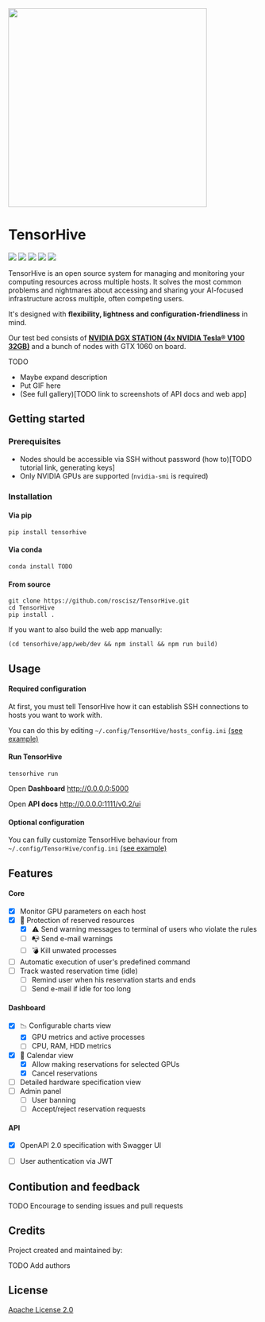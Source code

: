 <img src="https://i.imgur.com/7GtwA5G.png" width="400">

TensorHive
===


![](https://img.shields.io/badge/release-v0.2-brightgreen.svg?style=popout-square)
![](https://img.shields.io/badge/pypi-v0.2-brightgreen.svg?style=popout-square)
![](https://img.shields.io/badge/platform-Linux-blue.svg?style=popout-square)
![](https://img.shields.io/badge/python-3.5%20|%203.6%20|%203.7-blue.svg?style=popout-square)
![](https://img.shields.io/badge/license-Apache%202.0-blue.svg?style=popout-square)

TensorHive is an open source system for managing and monitoring your computing resources across multiple hosts.
It solves the most common problems and nightmares about accessing and sharing your AI-focused infrastructure across multiple, often competing users.

It's designed with __flexibility, lightness and configuration-friendliness__ in mind. 

Our test bed consists of [**NVIDIA DGX STATION (4x NVIDIA Tesla® V100 32GB)**](https://www.nvidia.com/content/dam/en-zz/Solutions/Data-Center/dgx-station/dgx-station-print-dgx-station-32GB-infographic-final-LR.pdf) and a bunch of nodes with GTX 1060 on board.

TODO
- Maybe expand description
- Put GIF here
- (See full gallery)[TODO link to screenshots of API docs and web app]

Getting started
---------------
### Prerequisites
* Nodes should be accessible via SSH without password (how to)[TODO tutorial link, generating keys]
* Only NVIDIA GPUs are supported (```nvidia-smi``` is required)

### Installation
#### Via pip
```shell
pip install tensorhive
```
#### Via conda
```shell
conda install TODO
```
#### From source
```
git clone https://github.com/roscisz/TensorHive.git
cd TensorHive
pip install .
```
If you want to also build the web app manually:
```shell
(cd tensorhive/app/web/dev && npm install && npm run build)
```
Usage
-----
#### Required configuration
At first, you must tell TensorHive how it can establish SSH connections to hosts you want to work with.

You can do this by editing `~/.config/TensorHive/hosts_config.ini` [(see example)](https://github.com/roscisz/TensorHive/blob/feature/fixes_and_cleanups_before_release/tensorhive/hosts_config.ini)

#### Run TensorHive
```shell
tensorhive run
```
Open **Dashboard** http://0.0.0.0:5000

Open **API docs** http://0.0.0.0:1111/v0.2/ui

#### Optional configuration
You can fully customize TensorHive behaviour from `~/.config/TensorHive/config.ini`
[(see example)](https://github.com/roscisz/TensorHive/blob/feature/fixes_and_cleanups_before_release/tensorhive/default_config.ini)
  
Features
--------
#### Core
- [x] Monitor GPU parameters on each host
- [x] :customs: Protection of reserved resources
    - [x] :warning:	Send warning messages to terminal of users who violate the rules
    - [ ] :mailbox_with_no_mail: Send e-mail warnings
    - [ ] :bomb: Kill unwated processes
- [ ] Automatic execution of user's predefined command
- [ ] Track wasted reservation time (idle)
    - [ ] Remind user when his reservation starts and ends
    - [ ] Send e-mail if idle for too long
#### Dashboard
- [x] :chart_with_downwards_trend: Configurable charts view
    - [x] GPU metrics and active processes
    - [ ] CPU, RAM, HDD metrics
- [x] :calendar: Calendar view
    - [x] Allow making reservations for selected GPUs
    - [x] Cancel reservations
- [ ] Detailed hardware specification view
- [ ] Admin panel
    - [ ] User banning
    - [ ] Accept/reject reservation requests

#### API
- [x] OpenAPI 2.0 specification with Swagger UI
- [ ] User authentication via JWT


Contibution and feedback
------------------------
TODO Encourage to sending issues and pull requests

Credits
-------
Project created and maintained by:

TODO Add authors

License
-------
[Apache License 2.0](https://github.com/roscisz/TensorHive/blob/master/LICENSE)
